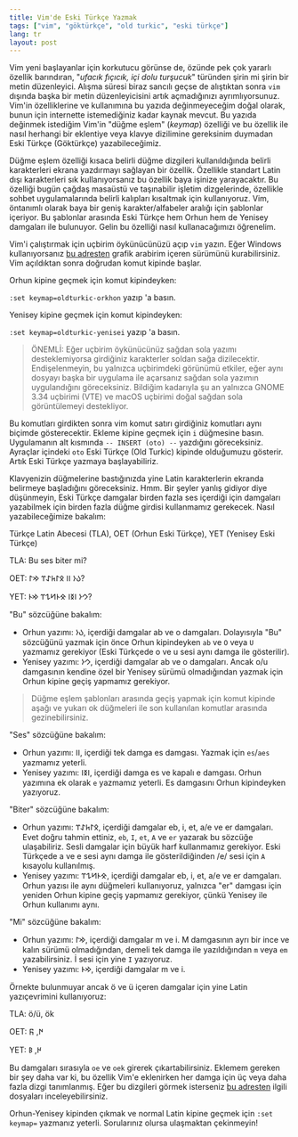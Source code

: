 ```yaml
---
title: Vim'de Eski Türkçe Yazmak
tags: ["vim", "göktürkçe", "old turkic", "eski türkçe"]
lang: tr
layout: post
---
```

Vim yeni başlayanlar için korkutucu görünse de, özünde pek çok yararlı özellik barındıran, "*ufacık fıçıcık, içi dolu turşucuk*" türünden şirin mi şirin bir metin düzenleyici. Alışma süresi biraz sancılı geçse de alıştıktan sonra `vim` dışında başka bir metin düzenleyicisini artık açmadığınızı ayrımlıyorsunuz. Vim'in özelliklerine ve kullanımına bu yazıda değinmeyeceğim doğal olarak, bunun için internette istemediğiniz kadar kaynak mevcut. Bu yazıda değinmek istediğim Vim'in "düğme eşlem" (*keymap*) özelliği ve bu özellik ile nasıl herhangi bir eklentiye veya klavye dizilimine gereksinim duymadan Eski Türkçe (Göktürkçe) yazabileceğimiz.

Düğme eşlem özelliği kısaca belirli düğme dizgileri kullanıldığında belirli karakterleri ekrana yazdırmayı sağlayan bir özellik. Özellikle standart Latin dışı karakterleri sık kullanıyorsanız bu özellik baya işinize yarayacaktır. Bu özelliği bugün çağdaş masaüstü ve taşınabilir işletim dizgelerinde, özellikle sohbet uygulamalarında belirli kalıpları kısaltmak için kullanıyoruz. Vim, öntanımlı olarak baya bir geniş karakter/alfabeler aralığı için şablonlar içeriyor. Bu şablonlar arasında Eski Türkçe hem Orhun hem de Yenisey damgaları ile bulunuyor. Gelin bu özelliği nasıl kullanacağımızı öğrenelim.

Vim'i çalıştırmak için uçbirim öykünücünüzü açıp `vim` yazın. Eğer Windows kullanıyorsanız [bu adresten](https://www.vim.org) grafik arabirim içeren sürümünü kurabilirsiniz. Vim açıldıktan sonra doğrudan komut kipinde başlar.

Orhun kipine geçmek için komut kipindeyken:

`:set keymap=oldturkic-orkhon` yazıp <Enter>'a basın.

Yenisey kipine geçmek için komut kipindeyken:

`:set keymap=oldturkic-yenisei` yazıp <Enter>'a basın.

> ÖNEMLİ: Eğer uçbirim öykünücünüz sağdan sola yazımı desteklemiyorsa girdiğiniz karakterler soldan sağa dizilecektir. Endişelenmeyin, bu yalnızca uçbirimdeki görünümü etkiler, eğer aynı dosyayı başka bir uygulama ile açarsanız sağdan sola yazımın uygulandığını göreceksiniz. Bildiğim kadarıyla şu an yalnızca GNOME 3.34 uçbirimi (VTE) ve macOS uçbirimi doğal sağdan sola görüntülemeyi destekliyor.

Bu komutları girdikten sonra vim komut satırı girdiğiniz komutları aynı biçimde gösterecektir. Ekleme kipine geçmek için `i` düğmesine basın. Uygulamanın alt kısmında `-- INSERT (oto) --` yazdığını göreceksiniz. Ayraçlar içindeki `oto` Eski Türkçe (Old Turkic) kipinde olduğumuzu gösterir. Artık Eski Türkçe yazmaya başlayabiliriz.

Klavyenizin düğmelerine bastığınızda yine Latin karakterlerin ekranda belirmeye başladığını göreceksiniz. Hmm. Bir şeyler yanlış gidiyor diye düşünmeyin, Eski Türkçe damgalar birden fazla ses içerdiği için damgaları yazabilmek için birden fazla düğme girdisi kullanmamız gerekecek. Nasıl yazabileceğimize bakalım:

Türkçe Latin Abecesi (TLA), OET (Orhun Eski Türkçe), YET (Yenisey Eski Türkçe)

TLA: Bu ses biter mi?

OET: 𐰉𐰆 𐰾𐰾 𐰋𐰃𐱅𐰀𐰼 𐰢𐰃?

YET: 𐰊𐰆 𐰾𐰅𐰾 𐰌𐰄𐱆𐰁𐰼 𐰢𐰄?

"Bu" sözcüğüne bakalım:

* Orhun yazımı: 𐰉𐰆, içerdiği damgalar ab ve o damgaları. Dolayısıyla "Bu" sözcüğünü yazmak için önce Orhun kipindeyken `ab` ve `O` veya `U` yazmamız gerekiyor (Eski Türkçede o ve u sesi aynı damga ile gösterilir).
* Yenisey yazımı: 𐰊𐰆, içerdiği damgalar ab ve o damgaları. Ancak o/u damgasının kendine özel bir Yenisey sürümü olmadığından yazmak için Orhun kipine geçiş yapmamız gerekiyor.

> Düğme eşlem şablonları arasında geçiş yapmak için komut kipinde aşağı ve yukarı ok düğmeleri ile son kullanılan komutlar arasında gezinebilirsiniz.

"Ses" sözcüğüne bakalım:

* Orhun yazımı: 𐰾𐰾, içerdiği tek damga es damgası. Yazmak için `es`/`aes` yazmamız yeterli.
* Yenisey yazımı: 𐰾𐰅𐰾, içerdiği damga es ve kapalı e damgası. Orhun yazımına ek olarak `e` yazmamız yeterli. Es damgasını Orhun kipindeyken yazıyoruz.

"Biter" sözcüğüne bakalım:

* Orhun yazımı: 𐰋𐰃𐱅𐰀𐰼, içerdiği damgalar eb, i, et, a/e ve er damgaları. Evet doğru tahmin ettiniz, `eb`, `I`, `et`, `A` ve `er` yazarak bu sözcüğe ulaşabiliriz. Sesli damgalar için büyük harf kullanmamız gerekiyor. Eski Türkçede a ve e sesi aynı damga ile gösterildiğinden /e/ sesi için `A` kısayolu kullanılmış.
* Yenisey yazımı: 𐰌𐰄𐱆𐰁𐰼, içerdiği damgalar eb, i, et, a/e ve er damgaları. Orhun yazısı ile aynı düğmeleri kullanıyoruz, yalnızca "er" damgası için yeniden Orhun kipine geçiş yapmamız gerekiyor, çünkü Yenisey ile Orhun kullanımı aynı.

"Mi" sözcüğüne bakalım:

* Orhun yazımı: 𐰢𐰃, içerdiği damgalar m ve i. M damgasının ayrı bir ince ve kalın sürümü olmadığından, demeli tek damga ile yazıldığından `m` veya `em` yazabilirsiniz. İ sesi için yine `I` yazıyoruz.
* Yenisey yazımı: 𐰢𐰄, içerdiği damgalar m ve i.

Örnekte bulunmuyar ancak ö ve ü içeren damgalar için yine Latin yazıçevrimini kullanıyoruz:

TLA: ö/ü, ök

OET: 𐰇, 𐰜

YET: 𐰈, 𐰝

Bu damgaları sırasıyla `oe` ve `oek` girerek çıkartabilirsiniz. Eklemem gereken bir şey daha var ki, bu özellik Vim'e eklenirken her damga için üç veya daha fazla dizgi tanımlanmış. Eğer bu dizgileri görmek isterseniz [bu adresten](https://github.com/vim/vim/tree/master/runtime/keymap) ilgili dosyaları inceleyebilirsiniz.

Orhun-Yenisey kipinden çıkmak ve normal Latin kipine geçmek için `:set keymap=` yazmanız yeterli. Sorularınız olursa ulaşmaktan çekinmeyin!

